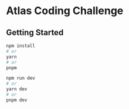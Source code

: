 # Atlas Coding Challenge

## Getting Started

```bash
npm install
# or
yarn
# or
pnpm
```

```bash
npm run dev
# or
yarn dev
# or
pnpm dev
```
